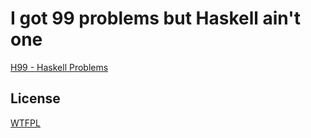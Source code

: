 # I got 99 problems but Haskell ain't one

[H99 - Haskell Problems](https://wiki.haskell.org/H-99:_Ninety-Nine_Haskell_Problems)

## License

[WTFPL](https://en.wikipedia.org/wiki/WTFPL)